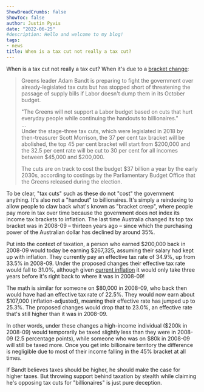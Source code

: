 ```yaml
---
ShowBreadCrumbs: false
ShowToc: false
author: Justin Pyvis
date: "2022-06-25"
#description: Hello and welcome to my blog!
tags:
- news
title: When is a tax cut not really a tax cut?
---
```


When is a tax cut not really a tax cut? When it's due to a [bracket change](https://www.smh.com.au/politics/federal/greens-threaten-to-amend-budget-unless-government-dumps-top-end-tax-cuts-20220623-p5aw2f.html):

> Greens leader Adam Bandt is preparing to fight the government over already-legislated tax cuts but has stopped short of threatening the passage of supply bills if Labor doesn't dump them in its October budget.
>
> "The Greens will not support a Labor budget based on cuts that hurt everyday people while continuing the handouts to billionaires." \
> ... \
> Under the stage-three tax cuts, which were legislated in 2018 by then-treasurer Scott Morrison, the 37 per cent tax bracket will be abolished, the top 45 per cent bracket will start from $200,000 and the 32.5 per cent rate will be cut to 30 per cent for all incomes between $45,000 and $200,000.
>
> The cuts are on track to cost the budget $37 billion a year by the early 2030s, according to costings by the Parliamentary Budget Office that the Greens released during the election.

To be clear, "tax cuts" such as these do not "cost" the government anything. It's also not a "handout" to billionaires. It's simply a reindexing to allow people to claw back what's known as "bracket creep", where people pay more in tax over time because the government does not index its income tax brackets to inflation. The last time Australia changed its top tax bracket was in 2008-09 – thirteen years ago – since which the purchasing power of the Australian dollar has declined by around 35%.

Put into the context of taxation, a person who earned $200,000 back in 2008-09 would today be earning $267,325, assuming their salary had kept up with inflation. They currently pay an effective tax rate of 34.9%, up from 33.5% in 2008-09. Under the proposed changes their effective tax rate would fall to 31.0%, although given [current inflation](https://www.rba.gov.au/speeches/2022/sp-gov-2022-06-21.html) it would only take three years before it's right back to where it was in 2008-09!

The math is similar for someone on $80,000 in 2008-09, who back then would have had an effective tax rate of 22.5%. They would now earn about $107,000 (inflation-adjusted), meaning their effective rate has jumped up to 25.3%. The proposed changes would drop that to 23.0%, an effective rate that's still higher than it was in 2008-09.

In other words, under these changes a high-income individual ($200k in 2008-09) would temporarily be taxed slightly less than they were in 2008-09 (2.5 percentage points), while someone who was on $80k in 2008-09 will still be taxed more. Once you get into billionaire territory the difference is negligible due to most of their income falling in the 45% bracket at all times.

If Bandt believes taxes should be higher, he should make the case for higher taxes. But throwing support behind taxation by stealth while claiming he's opposing tax cuts for "billionaires" is just pure deception.